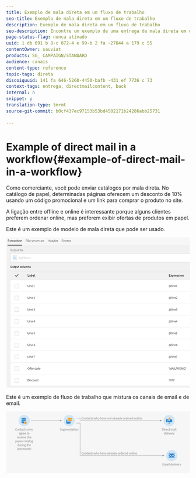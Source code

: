 ```yaml
---
title: Exemplo de mala direta em um fluxo de trabalho
seo-title: Exemplo de mala direta em um fluxo de trabalho
description: Exemplo de mala direta em um fluxo de trabalho
seo-description: Encontre um exemplo de uma entrega de mala direta em um fluxo de trabalho.
page-status-flag: nunca ativado
uuid: 1 db 691 b 8-c 072-4 e 99-b 2 fa -27844 a 179 c 55
contentOwner: sauviat
products: SG_ CAMPAIGN/STANDARD
audience: canais
content-type: reference
topic-tags: direta
discoiquuid: 141 fa 646-5260-4450-bafb -431 ef 7736 c 73
context-tags: entrega, directmailcontent, back
internal: n
snippet: y
translation-type: tm+mt
source-git-commit: b0cf437ec97153b53bd4502171b24286abb25731

---
```



# Example of direct mail in a workflow{#example-of-direct-mail-in-a-workflow}

Como comerciante, você pode enviar catálogos por mala direta. No catálogo de papel, determinadas páginas oferecem um desconto de 10% usando um código promocional e um link para comprar o produto no site.

A ligação entre offline e online é interessante porque alguns clientes preferem ordenar online, mas preferem exibir ofertas de produtos em papel.

Este é um exemplo de modelo de mala direta que pode ser usado.

![](assets/direct_mail_9.png)

Este é um exemplo de fluxo de trabalho que mistura os canais de email e de email.

![](assets/direct_mail_10.png)

